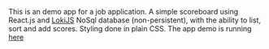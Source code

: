 This is an demo app for a job application. A simple scoreboard using React.js and <a href="http://lokijs.org/#/">LokiJS</a> NoSql database (non-persistent), with the ability to list, sort and add scores. Styling done in plain CSS. The app demo is running <a href="http://myy.haaga-helia.fi/~a1703078/scoreboard_build/index.html">here</a>
